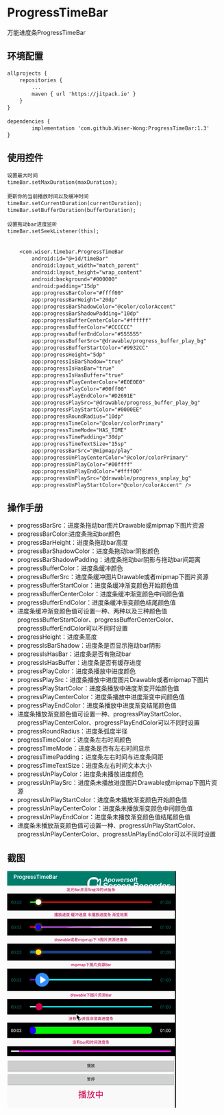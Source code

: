 # ProgressTimeBar
万能进度条ProgressTimeBar

## 环境配置
    allprojects {
		repositories {
			...
			maven { url 'https://jitpack.io' }
		}
	}
    
    dependencies {
	        implementation 'com.github.Wiser-Wong:ProgressTimeBar:1.3'
	}


## 使用控件

    设置最大时间
    timeBar.setMaxDuration(maxDuration);
    
    更新你的当前播放时间以及缓冲时间
    timeBar.setCurrentDuration(currentDuration);
    timeBar.setBufferDuration(bufferDuration);
    
    设置拖动bar进度监听
    timeBar.setSeekListener(this);
	
	
        <com.wiser.timebar.ProgressTimeBar
            android:id="@+id/timeBar"
            android:layout_width="match_parent"
            android:layout_height="wrap_content"
            android:background="#000000"
            android:padding="15dp"
            app:progressBarColor="#ffff00"
            app:progressBarHeight="20dp"
            app:progressBarShadowColor="@color/colorAccent"
            app:progressBarShadowPadding="10dp"
            app:progressBufferCenterColor="#ffffff"
            app:progressBufferColor="#CCCCCC"
            app:progressBufferEndColor="#555555"
            app:progressBufferSrc="@drawable/progress_buffer_play_bg"
            app:progressBufferStartColor="#9932CC"
            app:progressHeight="5dp"
            app:progressIsBarShadow="true"
            app:progressIsHasBar="true"
            app:progressIsHasBuffer="true"
            app:progressPlayCenterColor="#E0E0E0"
            app:progressPlayColor="#00ff00"
            app:progressPlayEndColor="#D2691E"
            app:progressPlaySrc="@drawable/progress_buffer_play_bg"
            app:progressPlayStartColor="#0000EE"
            app:progressRoundRadius="10dp"
            app:progressTimeColor="@color/colorPrimary"
            app:progressTimeMode="HAS_TIME"
            app:progressTimePadding="30dp"
            app:progressTimeTextSize="15sp"
            app:progressBarSrc="@mipmap/play"
            app:progressUnPlayCenterColor="@color/colorPrimary"
            app:progressUnPlayColor="#00ffff"
            app:progressUnPlayEndColor="#ffff00"
            app:progressUnPlaySrc="@drawable/progress_unplay_bg"
            app:progressUnPlayStartColor="@color/colorAccent" />

## 操作手册

* progressBarSrc：进度条拖动bar图片Drawable或mipmap下图片资源
* progressBarColor:进度条拖动bar颜色
* progressBarHeight：进度条拖动bar高度
* progressBarShadowColor：进度条拖动bar阴影颜色
* progressBarShadowPadding：进度条拖动bar阴影与拖动bar间距离
* progressBufferColor：进度条缓冲颜色
* progressBufferSrc：进度条缓冲图片Drawable或者mipmap下图片资源
* progressBufferStartColor：进度条缓冲渐变颜色开始颜色值
* progressBufferCenterColor：进度条缓冲渐变颜色中间颜色值
* progressBufferEndColor：进度条缓冲渐变颜色结尾颜色值
* 进度条缓冲渐变颜色值可设置一种、两种以及三种颜色值progressBufferStartColor、progressBufferCenterColor、progressBufferEndColor可以不同时设置
* progressHeight：进度条高度
* progressIsBarShadow：进度条是否显示拖动bar阴影
* progressIsHasBar：进度条是否有拖动bar
* progressIsHasBuffer：进度条是否有缓存进度
* progressPlayColor：进度条播放中进度颜色
* progressPlaySrc：进度条播放中进度图片Drawable或者mipmap下图片
* progressPlayStartColor：进度条播放中进度渐变开始颜色值
* progressPlayCenterColor：进度条播放中进度渐变中间颜色值
* progressPlayEndColor：进度条播放中进度渐变结尾颜色值
* 进度条播放渐变颜色值可设置一种、progressPlayStartColor、progressPlayCenterColor、progressPlayEndColor可以不同时设置
* progressRoundRadius：进度条弧度半径
* progressTimeColor：进度条左右时间颜色
* progressTimeMode：进度条是否有左右时间显示
* progressTimePadding：进度条左右时间与进度条间距
* progressTimeTextSize：进度条左右时间文本大小
* progressUnPlayColor：进度条未播放进度颜色
* progressUnPlaySrc：进度条未播放进度图片Drawable或mipmap下图片资源
* progressUnPlayStartColor：进度条未播放渐变颜色开始颜色值
* progressUnPlayCenterColor：进度条未播放渐变颜色中间颜色值
* progressUnPlayEndColor：进度条未播放渐变颜色值结尾颜色值
* 进度条未播放渐变颜色值可设置一种、progressUnPlayStartColor、progressUnPlayCenterColor、progressUnPlayEndColor可以不同时设置

## 截图
![images](https://github.com/Wiser-Wong/ProgressTimeBar/blob/master/images/timebar.gif)
